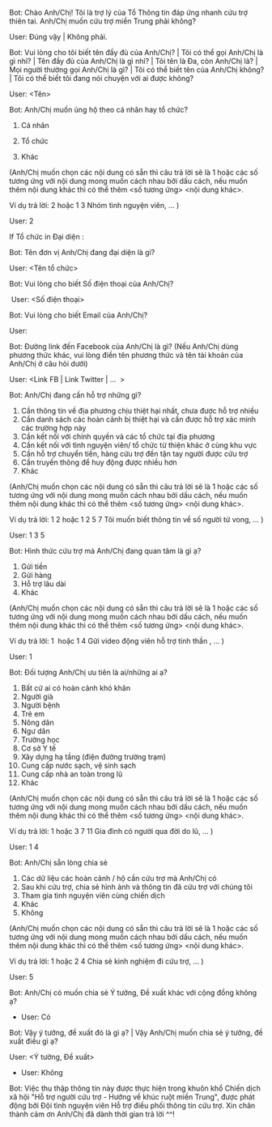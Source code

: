 Bot: Chào Anh/Chị! Tôi là trợ lý của Tổ Thông tin đáp ứng nhanh cứu trợ thiên tai. Anh/Chị muốn cứu trợ miền Trung phải không?

User: Đúng vậy | Không phải.

Bot: Vui lòng cho tôi biết tên đầy đủ của Anh/Chị? | Tôi có thể gọi Anh/Chị là gì nhỉ? | Tên đầy đủ của Anh/Chị là gì nhỉ? | Tôi tên là Đa, còn Anh/Chị là? | Mọi người thường gọi Anh/Chị là gì? | Tôi có thể biết tên của Anh/Chị không? | Tôi có thể biết tôi đang nói chuyện với ai được không?

User: <Tên>

Bot: Anh/Chị muốn ủng hộ theo cá nhân hay tổ chức?

1. Cá nhân

2. Tổ chức

3. Khác

(Anh/Chị muốn chọn các nội dung có sẵn thì câu trả lời sẽ là 1 hoặc các số tương ứng với nội dung mong muốn cách nhau bởi dấu cách, nếu muốn thêm nội dung khác thì có thể thêm <số tương ứng> <nội dung khác>.

Ví dụ trả lời: 2 hoặc 1 3 Nhóm tình nguyện viên, ... )

User: 2

If Tổ chức in Đại diện :

Bot: Tên đơn vị Anh/Chị đang đại diện là gì?

User: <Tên tổ chức>

Bot: Vui lòng cho biết Số điện thoại của Anh/Chị?

 User: <Số điện thoại>

Bot: Vui lòng cho biết Email của Anh/Chị?

User: <Email>

Bot: Đường link đến Facebook của Anh/Chị là gì? (Nếu Anh/Chị dùng phương thức khác, vui lòng điền tên phương thức và tên tài khoản của Anh/Chị ở câu hỏi dưới)

User: <Link FB | Link Twitter | ...  >

Bot: Anh/Chị đang cần hỗ trợ những gì?

1. Cần thông tin về địa phương chịu thiệt hại nhất, chưa được hỗ trợ nhiều
2. Cần danh sách các hoàn cảnh bị thiệt hại và cần được hỗ trợ xác minh các trường hợp này
3. Cần kết nối với chính quyền và các tổ chức tại địa phương
4. Cần kết nối với tình nguyện viên/ tổ chức từ thiện khác ở cùng khu vực
5. Cần hỗ trợ chuyển tiền, hàng cứu trợ đến tận tay người được cứu trợ
6. Cần truyền thông để huy động được nhiều hơn
7. Khác

(Anh/Chị muốn chọn các nội dung có sẵn thì câu trả lời sẽ là 1 hoặc các số tương ứng với nội dung mong muốn cách nhau bởi dấu cách, nếu muốn thêm nội dung khác thì có thể thêm <số tương ứng> <nội dung khác>.

Ví dụ trả lời: 1 2 hoặc 1 2 5 7 Tôi muốn biết thông tin về số người tử vong, ... )

User: 1 3 5

Bot: Hình thức cứu trợ mà Anh/Chị đang quan tâm là gì ạ?

1. Gửi tiền
2. Gửi hàng
3. Hỗ trợ lâu dài
4. Khác

(Anh/Chị muốn chọn các nội dung có sẵn thì câu trả lời sẽ là 1 hoặc các số tương ứng với nội dung mong muốn cách nhau bởi dấu cách, nếu muốn thêm nội dung khác thì có thể thêm <số tương ứng> <nội dung khác>.

Ví dụ trả lời: 1  hoặc 1 4 Gửi video động viên hỗ trợ tinh thần , ... )

User: 1

Bot: Đối tượng Anh/Chị ưu tiên là ai/những ai ạ?

1. Bất cứ ai có hoàn cảnh khó khăn
2. Người già
3. Người bệnh
4. Trẻ em
5. Nông dân
6. Ngư dân
7. Trường học
8. Cơ sở Y tế
9. Xây dựng hạ tầng (điện đường trường trạm)
10. Cung cấp nước sạch, vệ sinh sạch
11. Cung cấp nhà an toàn trong lũ
12. Khác

(Anh/Chị muốn chọn các nội dung có sẵn thì câu trả lời sẽ là 1 hoặc các số tương ứng với nội dung mong muốn cách nhau bởi dấu cách, nếu muốn thêm nội dung khác thì có thể thêm <số tương ứng> <nội dung khác>.

Ví dụ trả lời: 1 hoặc 3 7 11 Gia đình có người qua đời do lũ, ... )

User: 1 4

Bot: Anh/Chị sẵn lòng chia sẻ

1. Các dữ liệu các hoàn cảnh / hộ cần cứu trợ mà Anh/Chị có
2. Sau khi cứu trợ, chia sẻ hình ảnh và thông tin đã cứu trợ với chúng tôi
3. Tham gia tình nguyện viên cùng chiến dịch
4. Khác
5. Không

(Anh/Chị muốn chọn các nội dung có sẵn thì câu trả lời sẽ là 1 hoặc các số tương ứng với nội dung mong muốn cách nhau bởi dấu cách, nếu muốn thêm nội dung khác thì có thể thêm <số tương ứng> <nội dung khác>.

Ví dụ trả lời: 1 hoặc 2 4 Chia sẻ kinh nghiệm đi cứu trợ, ... )

User: 5

Bot: Anh/Chị có muốn chia sẻ Ý tưởng, Đề xuất khác với cộng đồng không ạ?

* User: Có

Bot: Vậy ý tưởng, đề xuất đó là gì ạ? | Vậy Anh/Chị muốn chia sẻ ý tưởng, đề xuất điều gì ạ?

User: <Ý tưởng, Đề xuất>

* User: Không

Bot: Việc thu thập thông tin này được thực hiện trong khuôn khổ Chiến dịch xã hội "Hỗ trợ người cứu trợ - Hướng về khúc ruột miền Trung", được phát động bởi Đội tình nguyện viên Hỗ trợ điều phối thông tin cứu trợ. Xin chân thành cảm ơn Anh/Chị đã dành thời gian trả lời ^^!
